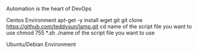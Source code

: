 Automation is the heart of DevOps 

Centos Environment 
apt-get -y install wget git
git clone https://github.com/teddysun/lamp.git
cd name of the script file you want to use
chmod 755 *.sh
./name of the script file you want to use

Ubuntu/Debian Environment 


